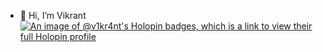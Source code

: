 - 👋 Hi, I’m Vikrant
[![An image of @v1kr4nt's Holopin badges, which is a link to view their full Holopin profile](https://holopin.me/v1kr4nt)](https://holopin.io/@v1kr4nt)
<!---
v1kr4nt/v1kr4nt is a ✨ special ✨ repository because its `README.md` (this file) appears on your GitHub profile.
You can click the Preview link to take a look at your changes.
--->
